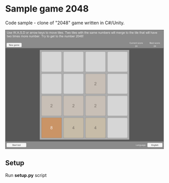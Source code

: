 # Sample game 2048

Code sample - clone of "2048" game written in C#/Unity.

![](Screenshot.jpg "")

## Setup

Run **setup.py** script
